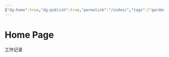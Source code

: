 ```yaml
---
{"dg-home":true,"dg-publish":true,"permalink":"/index/","tags":["gardenEntry"],"dgPassFrontmatter":true,"created":"","updated":""}
---
```



# Home Page

工作记录


